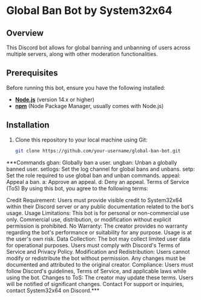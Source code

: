 # Global Ban Bot by System32x64

## Overview
This Discord bot allows for global banning and unbanning of users across multiple servers, along with other moderation functionalities.

## Prerequisites
Before running this bot, ensure you have the following installed:
- **[Node.js](https://nodejs.org)** (version 14.x or higher)
- **[npm](https://www.npmjs.com/)** (Node Package Manager, usually comes with Node.js)

## Installation
1. Clone this repository to your local machine using Git:
   ```bash
   git clone https://github.com/your-username/global-ban-bot.git


***Commands
gban: Globally ban a user.
ungban: Unban a globally banned user.
setlogs: Set the log channel for global bans and unbans.
setp: Set the role required to use global ban and unban commands.
appeal: Appeal a ban.
a: Approve an appeal.
d: Deny an appeal.
Terms of Service (ToS)
By using this bot, you agree to the following terms:

Credit Requirement: Users must provide visible credit to System32x64 within their Discord server or any public documentation related to the bot's usage.
Usage Limitations: This bot is for personal or non-commercial use only. Commercial use, distribution, or modification without explicit permission is prohibited.
No Warranty: The creator provides no warranty regarding the bot's performance or suitability for any purpose. Usage is at the user's own risk.
Data Collection: The bot may collect limited user data for operational purposes. Users must comply with Discord's Terms of Service and Privacy Policy.
Modification and Redistribution: Users cannot modify or redistribute the bot without permission. Any changes must be documented and attributed to the original creator.
Compliance: Users must follow Discord's guidelines, Terms of Service, and applicable laws while using the bot.
Changes to ToS: The creator may update these terms. Users will be notified of significant changes.
Contact
For support or inquiries, contact System32x64 on Discord.***
